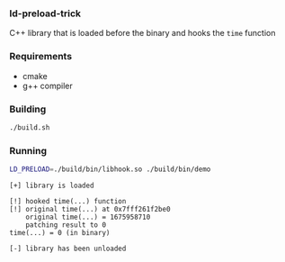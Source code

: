 ### ld-preload-trick

C++ library that is loaded before the binary and hooks the `time` function

### Requirements

- cmake
- g++ compiler

### Building

```bash
./build.sh
```

### Running

```bash
LD_PRELOAD=./build/bin/libhook.so ./build/bin/demo
```

```
[+] library is loaded

[!] hooked time(...) function
[!] original time(...) at 0x7fff261f2be0
    original time(...) = 1675958710
    patching result to 0
time(...) = 0 (in binary)

[-] library has been unloaded
```
